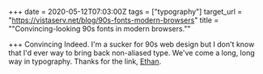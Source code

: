 +++
date = 2020-05-12T07:03:00Z
tags = ["typography"]
target_url = "https://vistaserv.net/blog/90s-fonts-modern-browsers"
title = "\"Convincing-looking 90s fonts in modern browsers.\""

+++
Convincing Indeed. I'm a sucker for 90s web design but I don't know that I'd ever way to bring back non-aliased type. We've come a long, long way in typography. Thanks for the link, [Ethan](https://ethanmarcotte.com "Ethan Marcotte").